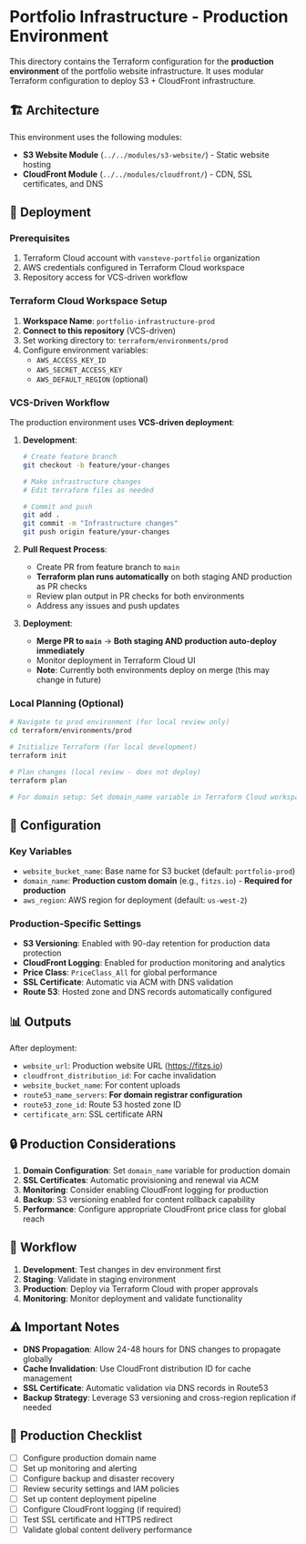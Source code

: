 # Portfolio Infrastructure - Production Environment

This directory contains the Terraform configuration for the **production environment** of the portfolio website infrastructure. It uses modular Terraform configuration to deploy S3 + CloudFront infrastructure.

## 🏗️ Architecture

This environment uses the following modules:
- **S3 Website Module** (`../../modules/s3-website/`) - Static website hosting
- **CloudFront Module** (`../../modules/cloudfront/`) - CDN, SSL certificates, and DNS

## 🚀 Deployment

### Prerequisites
1. Terraform Cloud account with `vansteve-portfolio` organization
2. AWS credentials configured in Terraform Cloud workspace
3. Repository access for VCS-driven workflow

### Terraform Cloud Workspace Setup
1. **Workspace Name**: `portfolio-infrastructure-prod`
2. **Connect to this repository** (VCS-driven)
3. Set working directory to: `terraform/environments/prod`
4. Configure environment variables:
   - `AWS_ACCESS_KEY_ID`
   - `AWS_SECRET_ACCESS_KEY`
   - `AWS_DEFAULT_REGION` (optional)

### VCS-Driven Workflow
The production environment uses **VCS-driven deployment**:

1. **Development**:
   ```bash
   # Create feature branch
   git checkout -b feature/your-changes
   
   # Make infrastructure changes
   # Edit terraform files as needed
   
   # Commit and push
   git add .
   git commit -m "Infrastructure changes"
   git push origin feature/your-changes
   ```

2. **Pull Request Process**:
   - Create PR from feature branch to `main`
   - **Terraform plan runs automatically** on both staging AND production as PR checks
   - Review plan output in PR checks for both environments
   - Address any issues and push updates

3. **Deployment**:
   - **Merge PR to `main`** → **Both staging AND production auto-deploy immediately**
   - Monitor deployment in Terraform Cloud UI
   - **Note**: Currently both environments deploy on merge (this may change in future)

### Local Planning (Optional)
```bash
# Navigate to prod environment (for local review only)
cd terraform/environments/prod

# Initialize Terraform (for local development)
terraform init

# Plan changes (local review - does not deploy)
terraform plan

# For domain setup: Set domain_name variable in Terraform Cloud workspace UI
```

## 🔧 Configuration

### Key Variables
- `website_bucket_name`: Base name for S3 bucket (default: `portfolio-prod`)
- `domain_name`: **Production custom domain** (e.g., `fitzs.io`) - **Required for production**
- `aws_region`: AWS region for deployment (default: `us-west-2`)

### Production-Specific Settings
- **S3 Versioning**: Enabled with 90-day retention for production data protection
- **CloudFront Logging**: Enabled for production monitoring and analytics
- **Price Class**: `PriceClass_All` for global performance
- **SSL Certificate**: Automatic via ACM with DNS validation
- **Route 53**: Hosted zone and DNS records automatically configured

## 📊 Outputs

After deployment:
- `website_url`: Production website URL (https://fitzs.io)
- `cloudfront_distribution_id`: For cache invalidation
- `website_bucket_name`: For content uploads
- `route53_name_servers`: **For domain registrar configuration**
- `route53_zone_id`: Route 53 hosted zone ID
- `certificate_arn`: SSL certificate ARN

## 🔒 Production Considerations

1. **Domain Configuration**: Set `domain_name` variable for production domain
2. **SSL Certificates**: Automatic provisioning and renewal via ACM
3. **Monitoring**: Consider enabling CloudFront logging for production
4. **Backup**: S3 versioning enabled for content rollback capability
5. **Performance**: Configure appropriate CloudFront price class for global reach

## 🔄 Workflow

1. **Development**: Test changes in dev environment first
2. **Staging**: Validate in staging environment
3. **Production**: Deploy via Terraform Cloud with proper approvals
4. **Monitoring**: Monitor deployment and validate functionality

## ⚠️ Important Notes

- **DNS Propagation**: Allow 24-48 hours for DNS changes to propagate globally
- **Cache Invalidation**: Use CloudFront distribution ID for cache management
- **SSL Certificate**: Automatic validation via DNS records in Route53
- **Backup Strategy**: Leverage S3 versioning and cross-region replication if needed

## 🎯 Production Checklist

- [ ] Configure production domain name
- [ ] Set up monitoring and alerting
- [ ] Configure backup and disaster recovery
- [ ] Review security settings and IAM policies
- [ ] Set up content deployment pipeline
- [ ] Configure CloudFront logging (if required)
- [ ] Test SSL certificate and HTTPS redirect
- [ ] Validate global content delivery performance 